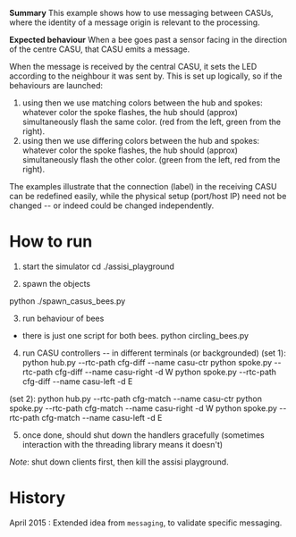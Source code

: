 
**Summary** This example shows how to use messaging between CASUs, where the
identity of a message origin is relevant to the processing.

**Expected behaviour** 
When a bee goes past a sensor facing in the direction of the centre CASU, that
CASU emits a message.

When the message is received by the central CASU, it sets the LED according to
the neighbour it was sent by.  This is set up logically, so if the behaviours
are launched: 

1. using <cfg-match>
   then we use matching colors between the hub and spokes:
   whatever color the spoke flashes, the hub should (approx) simultaneously
   flash the same color. (red from the left, green from the right).
2. using <cfg-diff> 
   then we use differing colors between the hub and spokes:
   whatever color the spoke flashes, the hub should (approx) simultaneously
   flash the other color. (green from the left, red from the right).

The examples illustrate that the connection (label) in the receiving CASU can be redefined easily, while the physical setup (port/host IP) need not be changed -- or indeed could be changed independently.

# How to run
1. start the simulator
cd <wherever>
./assisi_playground

2. spawn the objects
<run in this directory>
python ./spawn_casus_bees.py

3. run behaviour of bees
- there is just one script for both bees.
python circling_bees.py

4. run CASU controllers -- in different terminals (or backgrounded)
(set 1):
python hub.py   --rtc-path cfg-diff --name casu-ctr
python spoke.py --rtc-path cfg-diff --name casu-right -d W
python spoke.py --rtc-path cfg-diff --name casu-left -d E

(set 2):
python hub.py   --rtc-path cfg-match --name casu-ctr
python spoke.py --rtc-path cfg-match --name casu-right -d W
python spoke.py --rtc-path cfg-match --name casu-left  -d E

5. once done, <ctrl-c> should shut down the handlers gracefully
(sometimes interaction with the threading library means it doesn't)

*Note*: shut down clients first, then kill the assisi playground.

 

# History
April 2015 : Extended idea from `messaging`, to validate specific messaging.



